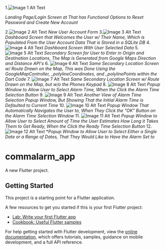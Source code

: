 1.![Image 1 Alt Text](Screenshots/LoginWindow.png)


*Landing Page/Login Screen at That has Functional Options to Reset Password and Create New Account*



2.![Image 2 Alt Text](Screenshots/NewAccount_Window.png)
*New User Account Form*
3.![Image 3 Alt Text](Screenshots/HomePage_Window.png)
*Dashboard Screen that Welcomes the User w/ Their Name, 
Which is Populated From the User Account Data That is Stored in a SQLite DB*
4. ![Image 4 Alt Text](Screenshots/HomePage_AllSelected_Updated.png)
*Dashboard Screen With User Selected Data*
5. ![Image 5 Alt Text](Screenshots/NavigationWindow.png)
*Secondary Screen for User to Enter in Origin and Destination Locations, 
The Map is Generated from Google Maps Direction and Distance API's* 
6. ![Image 6 Alt Text](Screenshots/NavigationWindow_w_Route.png)
*Same Secondary Location Screen w/ Route Drawn on the Map, 
This was Done Using the GoogleMapController, _polylineCoordinates, and _polylinePoints within the Dart Code*
7. ![Image 7 Alt Text](Screenshots/NavigationWindow_w_Route2.png)
*Same Secondary Location Screen w/ Route Drawn on the Map, but w/o the Phones Keypad*
8. ![Image 8 Alt Text](Screenshots/SetAlarm_Window.png)
*Popup Window to Allow User to Select Alarm Time, When the Click the Alarm Time Selection Button*
9. ![Image 9 Alt Text](Screenshots/SetAlarm_Defaults2CurrentTime.png)
*Another View of Alarm Time Selection Popup Window, 
But Showing That the Initial Alarm Time is Defaulted to Current Time*
10. ![Image 10 Alt Text](Screenshots/SetETA_Window.png)
*Popup Window That Automatically Navigates the User to, 
When They Click the "OK" Button on the Alarm Time Selection Window* 
11. ![Image 11 Alt Text](Screenshots/ReadyTime_Window.png)
*Popup Window to Allow User to Select Amount of Time the User Estimates How Long it Takes Them to Get Ready, 
When the Click the Ready Time Selection Button*
12. ![Image 12 Alt Text](Screenshots/SelectDateRange_Window.png)
**Popup Window to Allow User to Select Either a Single Date or a Range of Dates, 
That They Would Like to Have the Alarm Set to*

# commalarm_app

A new Flutter project.

## Getting Started

This project is a starting point for a Flutter application.

A few resources to get you started if this is your first Flutter project:

- [Lab: Write your first Flutter app](https://docs.flutter.dev/get-started/codelab)
- [Cookbook: Useful Flutter samples](https://docs.flutter.dev/cookbook)

For help getting started with Flutter development, view the
[online documentation](https://docs.flutter.dev/), which offers tutorials,
samples, guidance on mobile development, and a full API reference.
